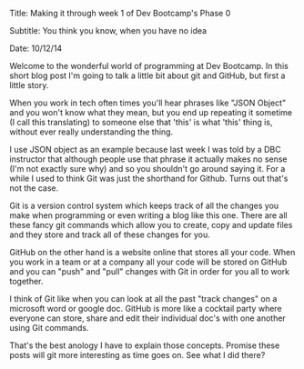 <!-- This template is in markdown, not html, so
  it will not render beautifully when you copy and
  paste it into your github.io site, but it will at
  least be published. Next week you'll be creating a
  blog template using HTML and CSS and you'll be able
  to copy and paste the blog posts from week 1 in there
  to make them pretty next week.

  For now, please replace the title, subtitle (if desired),
  and date with the text you would like. Markdown is pretty
  simple, so you can just feel free to type. =) You'll want
  to delete this chunk of a comment as well. -->


Title: Making it through week 1 of Dev Bootcamp's Phase 0

Subtitle: You think you know, when you have no idea

Date: 10/12/14

Welcome to the wonderful world of programming at Dev Bootcamp. In this short blog post I'm going to talk a little bit about git and GitHub, but first a little story.

When you work in tech often times you'll hear phrases like "JSON Object" and you won't know what they mean, but you end up repeating it sometime (I call this translating) to someone else that 'this' is what 'this' thing is, without ever really understanding the thing.

I use JSON object as an example because last week I was told by a DBC instructor that although people use that phrase it actually makes no sense (I'm not exactly sure why) and so you shouldn't go around saying it. For a while I used to think Git was just the shorthand for Github. Turns out that's not the case.

Git is a version control system which keeps track of all the changes you make when programming or even writing a blog like this one. There are all these fancy git commands which allow you to create, copy and update files and they store and track all of these changes for you.

GitHub on the other hand is a website online that stores all your code. When you work in a team or at a company all your code will be stored on GitHub and you can "push" and "pull" changes with Git in order for you all to work together.

I think of Git like when you can look at all the past "track changes" on a microsoft word or google doc. GitHub is more like a cocktail party where everyone can store, share and edit their individual doc's with one another using Git commands.

That's the best anology I have to explain those concepts. Promise these posts will git more interesting as time goes on. See what I did there?